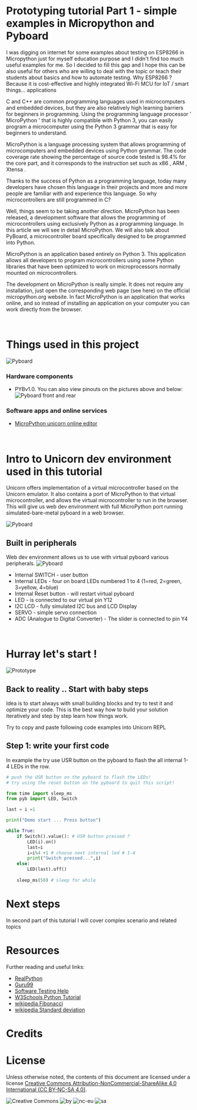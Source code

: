 # **Prototyping tutorial Part 1 - simple examples in Micropython and Pyboard**

I was digging on internet for some examples about testing on ESP8266 in Micropython just for myself education purpose and I didn't find too much useful examples for me. So I decided to fill this gap and I hope this can be  also useful for others who are willing to deal with the topic or teach their students about basics and how to automate testing. Why ESP8266 ? Because it is cost-effective and highly integrated Wi-Fi MCU for IoT / smart things... applications

C and C++ are common programming languages used in microcomputers and embedded devices, but they are also relatively high learning barriers for beginners in programming. Using the programming language processor ' MicroPython ' that is highly compatible with Python 3, you can easily program a microcomputer using the Python 3 grammar that is easy for beginners to understand.

MicroPython is a language processing system that allows programming of microcomputers and embedded devices using Python grammar. The code coverage rate showing the percentage of source code tested is 98.4% for the core part, and it corresponds to the instruction set such as x86 , ARM , Xtensa .


Thanks to the success of Python as a programming language, today many developers have chosen this language in their projects and more and more people are familiar with and experience this language. So why microcontrollers are still programmed in C?

Well, things seem to be taking another direction. MicroPython has been released, a development software that allows the programming of microcontrollers using exclusively Python as a programming language. In this article we will see in detail MicroPython. We will also talk about PyBoard, a microcontroller board specifically designed to be programmed into Python.


MicroPython is an application based entirely on Python 3. This application allows all developers to program microcontrollers using some Python libraries that have been optimized to work on microprocessors normally mounted on microcontrollers.

The development on MicroPython is really simple. It does not require any installation, just open the corresponding web page (see here) on the official micropython.org website. In fact MicroPython is an application that works online, and so instead of installing an application on your computer you can work directly from the browser.


<br/>

# Things used in this project




 ![Pyboard](/img/pybv10-pinout.jpg)

### **Hardware components**
- PYBv1.0. You can also view pinouts on the pictures above and below:
 ![Pyboard front and rear](/img/MicroPython-Pyboard-front-and-rear.jpg)



### **Software apps and online services**
- [MicroPython unicorn online editor](https://micropython.org/unicorn/)
<br/>

# Intro to Unicorn dev environment used in this tutorial

Unicorn offers implementation of a virtual microcontroller based on the Unicorn emulator. It also contains a port of MicroPython to that virtual microcontroller, and allows the virtual microcontroller to run in the browser. This will give us web dev environment with full MicroPython port running simulated-bare-metal pyboard in a web browser.

![Pyboard](/img/MicroPython-web-online.jpg)

## **Built in peripherals**
Web dev environment allows us to use with virtual pyboard various peripherals. 
![Pyboard](/img/PYBAll.png)

- Internal SWITCH - user button
- Internal LEDs - four on board LEDs numbered 1 to 4  (1=red, 2=green, 3=yellow, 4=blue)
- Internal Reset button - will restart virtual pyboard
- LED -  is connected to our virtual pin Y12
- I2C LCD - fully simulated I2C bus and LCD Display
- SERVO - simple servo connection
- ADC (Analogue to Digital Converter) - The slider is connected to pin Y4
<br/>



# Hurray let's start !
![Prototype](/img/prototypefun.gif)

## **Back to reality .. Start with baby steps**
Idea is to start always with small building blocks and try to test it and optimize your code. This is the best way how to build your solution iteratively and step by step learn how things work.

Try to copy and paste following code examples into Unicorn REPL

## Step 1: write your first code

In example the try use USR button on the pyboard to flash the all internal 1-4 LEDs in the row.

```python
# push the USR button on the pyboard to flash the LEDs!
# try using the reset button on the pyboard to quit this script!

from time import sleep_ms
from pyb import LED, Switch

last = i =1

print("Demo start ... Press button")

while True:
    if Switch().value(): # USR button pressed ?
        LED(i).on()
        last=i
        i=i%4 +1 # choose next internal led # 1-4
        print("Switch pressed...",i)
    else:
        LED(last).off()
    
    sleep_ms(50) # sleep for while
```


# Next steps

In second part of this tutorial I will cover complex scenario and related topics

# Resources

Further reading and useful links:
- [RealPython](https://realpython.com/pytest-python-testing/)
- [Guru99](https://www.guru99.com/software-testing.html)
- [Software Testing Help](https://www.softwaretestinghelp.com/)
- [W3Schools Python Tutorial](https://www.w3schools.com/python/default.asp)
- [wikipedia Fibonacci](https://en.wikipedia.org/wiki/Fibonacci_number)
- [wikipedia Standard deviation](https://en.wikipedia.org/wiki/Standard_deviation)


# Credits


# License
Unless otherwise noted, the contents of this document are licensed under a license
[Creative Commons Attribution-NonCommercial-ShareAlike 4.0 International (CC BY-NC-SA 4.0)](https://creativecommons.org/licenses/by-nc-sa/4.0/).

![Creative Commons](/img/cc.svg) ![by](/img/by.svg) ![nc-eu](/img/nc-eu.svg) ![sa](/img/sa.svg)
